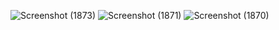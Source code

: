 ![Screenshot (1873)](https://github.com/Lokesh1027/Sales-Data/assets/105971805/7adde3e2-17c6-476a-9d5b-3268f9015f35)
![Screenshot (1871)](https://github.com/Lokesh1027/Sales-Data/assets/105971805/a5ff1567-f179-4c4e-bb0c-fb90a4db6fba)
![Screenshot (1870)](https://github.com/Lokesh1027/Sales-Data/assets/105971805/2e561017-695d-4355-b133-9f5bb98c0479)
